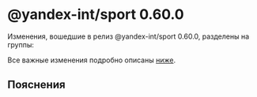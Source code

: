 # @yandex-int/sport 0.60.0

<!-- ЧЕЛОВЕЧЕСКОЕ ВСТУПЛЕНИЕ -->

Изменения, вошедшие в релиз @yandex-int/sport 0.60.0, разделены на группы:

Все важные изменения подробно описаны [ниже](#Пояснения).

## Пояснения

